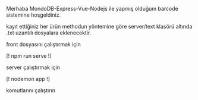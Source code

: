 Merhaba MondoDB-Express-Vue-Nodejs ile yapmış olduğum barcode sistemine hoşgeldiniz.

kayıt ettiğiniz her ürün methodun yöntemine göre server/text klasörü altında .txt uzantılı dosyalara eklenecektir.


front dosyasını çalıştırmak için


[! npm run serve !]

server çalıştırmak için


[! nodemon app !]

komutlarını çalıştırın
